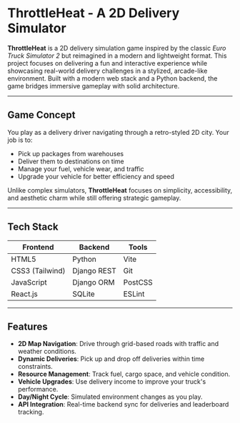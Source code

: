 # ThrottleHeat - A 2D Delivery Simulator

**ThrottleHeat** is a 2D delivery simulation game inspired by the classic *Euro Truck Simulator 2* but reimagined in a modern and lightweight format. This project focuses on delivering a fun and interactive experience while showcasing real-world delivery challenges in a stylized, arcade-like environment. Built with a modern web stack and a Python backend, the game bridges immersive gameplay with solid architecture.

---

##  Game Concept

You play as a delivery driver navigating through a retro-styled 2D city. Your job is to:
- Pick up packages from warehouses
- Deliver them to destinations on time
- Manage your fuel, vehicle wear, and traffic
- Upgrade your vehicle for better efficiency and speed

Unlike complex simulators, **ThrottleHeat** focuses on simplicity, accessibility, and aesthetic charm while still offering strategic gameplay.

---

## Tech Stack

| Frontend       | Backend       | Tools          |
|----------------|---------------|----------------|
| HTML5          | Python        | Vite           |
| CSS3 (Tailwind) | Django REST   | Git           |
| JavaScript     | Django ORM    | PostCSS        |
| React.js       | SQLite        | ESLint         |

---

##  Features

-  **2D Map Navigation**: Drive through grid-based roads with traffic and weather conditions.
-  **Dynamic Deliveries**: Pick up and drop off deliveries within time constraints.
-  **Resource Management**: Track fuel, cargo space, and vehicle condition.
-  **Vehicle Upgrades**: Use delivery income to improve your truck's performance.
-  **Day/Night Cycle**: Simulated environment changes as you play.
-  **API Integration**: Real-time backend sync for deliveries and leaderboard tracking.

